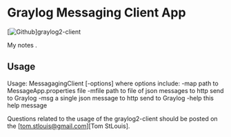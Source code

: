 Graylog Messaging Client App
============================

[![Github](https://github.com/jornaman/graylog2-client)]graylog2-client

My notes .

Usage
-----
  Usage: MessagagingClient [-options] where options include:
      -map       path to MessageApp.properties file
      -mfile     path to file of json messages to http send to Graylog
      -msg	     a single json message to http send to Graylog
      -help	     this help message


Questions related to the usage of the graylog2-client should be posted on
the [tom.stlouis@gmail.com][Tom StLouis].
